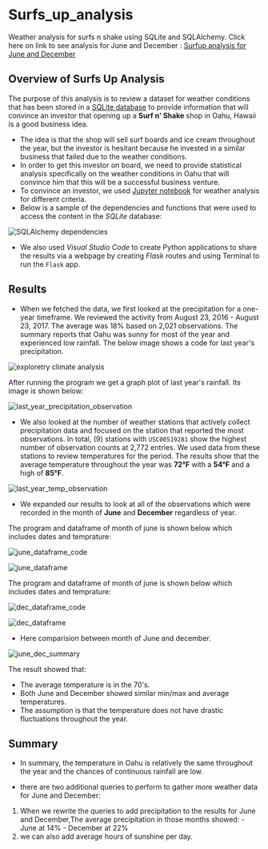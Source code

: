 # Surfs_up_analysis
Weather analysis for surfs n shake using SQLite and SQLAlchemy. Click here on link to see analysis for June and December : [Surfup analysis for June and December](https://github.com/miralchangela/Surf-s_up_analysis/blob/main/SurfsUp_Challenge.ipynb)

## Overview of Surfs Up Analysis

The purpose of this analysis is to review a dataset for weather conditions that has been stored in a [SQLite database](https://github.com/miralchangela/Surf-s_up_analysis/blob/main/hawaii.sqlite) to provide information that will convince an investor that opening up a **Surf n' Shake** shop in Oahu, Hawaii is a good business idea.
 
* The idea is that the shop will sell surf boards and ice cream throughout the year, but the investor is hesitant because he invested in a similar business that failed due to the weather conditions. 
* In order to get this investor on board, we need to provide statistical analysis specifically on the weather conditions in Oahu that will convince him that this will be a successful business venture.
* To convince an investor, we used  [Jupyter notebook](https://github.com/miralchangela/Surf-s_up_analysis/blob/main/climate_analysis.ipynb) for weather analysis for different criteria.
* Below is a sample of the dependencies and functions that were used to access the content in the *SQLite* database:

![SQLAlchemy dependencies](https://github.com/miralchangela/Surf-s_up_analysis/blob/main/Resources/dependencies.png)

* We also used *Visual Studio Code* to create Python applications to share the results via a webpage by creating *Flask* routes and using Terminal to run the `Flask` app.


## Results

* When we fetched the data, we first looked at the precipitation for a one-year timeframe. We reviewed the activity from August 23, 2016 - August 23, 2017. The average was 18% based on 2,021 observations. The summary reports that Oahu was sunny for most of the year and experienced low rainfall. The below image shows a code for last year's precipitation.

![exploretry climate analysis](https://github.com/miralchangela/Surf-s_up_analysis/blob/main/Resources/EDA_for_precipitation_plot.png)

After running the program we get a graph plot of last year's rainfall. Its image is shown below:

![last_year_precipitation_observation](https://github.com/miralchangela/Surf-s_up_analysis/blob/main/Resources/last_year_precipitation_observation.png)

* We also looked at the number of weather stations that actively collect precipitation data and focused on the station that reported the most observations. In total, (9) stations with `USC00519281` show the highest number of observation counts at 2,772 entries. We used data from these stations to review temperatures for the period. The results show that the average temperature throughout the year was **72°F** with a **54°F** and a high of **85°F**.

![last_year_temp_observation](https://github.com/miralchangela/Surf-s_up_analysis/blob/main/Resources/last_year_temp_observation.png)

* We expanded our results to look at all of the observations which were recorded in the month of **June** and **December** regardless of year. 

The program and dataframe of month of june is shown below which includes dates and temprature:

![june_dataframe_code](https://github.com/miralchangela/Surf-s_up_analysis/blob/main/Resources/june_dataframe_code.png)

![june_dataframe](https://github.com/miralchangela/Surf-s_up_analysis/blob/main/Resources/june_dataframe.png)

The program and dataframe of month of june is shown below which includes dates and temprature:

![dec_dataframe_code](https://github.com/miralchangela/Surf-s_up_analysis/blob/main/Resources/dec_dataframe_code.png)

![dec_dataframe](https://github.com/miralchangela/Surf-s_up_analysis/blob/main/Resources/dec_dataframe.png)

* Here comparision between month of June and december.

![june_dec_summary](https://github.com/miralchangela/Surf-s_up_analysis/blob/main/Resources/June_dec_summary.png)

The result showed that:

* The average temperature is in the 70's.
* Both June and December showed similar min/max and average temperatures.
* The assumption is that the temperature does not have drastic fluctuations throughout the year.

## Summary
* In summary, the temperature in Oahu is relatively the same throughout the year and the chances of continuous rainfall are low. 

* there are two additional queries to perform to gather more weather data for June and December:

1)  When we rewrite the queries to add precipitation to the results for June and December,The average precipitation in those months showed:
        - June at 14%
        - December at 22%
2) we can also add average hours of sunshine per day.





